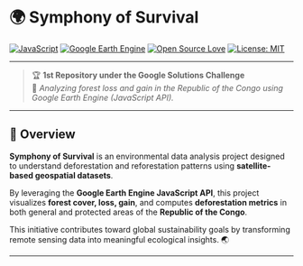 # 🌍 Symphony of Survival  

[![JavaScript](https://img.shields.io/badge/Made%20with-JavaScript-F7DF1E?logo=javascript&logoColor=black)](https://developer.mozilla.org/en-US/docs/Web/JavaScript)
[![Google Earth Engine](https://img.shields.io/badge/Powered%20by-Google%20Earth%20Engine-34A853?logo=googleearth&logoColor=white)](https://earthengine.google.com/)
[![Open Source Love](https://img.shields.io/badge/Open%20Source-%E2%9D%A4-red)](https://github.com/DebasmitaBose0)
[![License: MIT](https://img.shields.io/badge/License-MIT-blue.svg)](LICENSE)

---

> 🏆 **1st Repository under the Google Solutions Challenge**  
> 🌱 _Analyzing forest loss and gain in the Republic of the Congo using Google Earth Engine (JavaScript API)._

---

## 🧠 Overview  

**Symphony of Survival** is an environmental data analysis project designed to understand deforestation and reforestation patterns using **satellite-based geospatial datasets**.  

By leveraging the **Google Earth Engine JavaScript API**, this project visualizes **forest cover, loss, gain**, and computes **deforestation metrics** in both general and protected areas of the **Republic of the Congo**.  

This initiative contributes toward global sustainability goals by transforming remote sensing data into meaningful ecological insights. 🌏  

---
